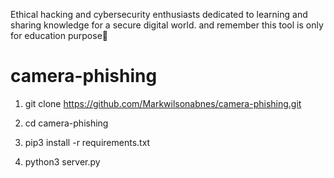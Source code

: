 Ethical hacking and cybersecurity enthusiasts dedicated to learning and sharing knowledge for a secure digital world. and remember this tool is only for education purpose🐧 






# camera-phishing

1. git clone https://github.com/Markwilsonabnes/camera-phishing.git

2. cd camera-phishing

3. pip3 install -r requirements.txt

4. python3 server.py
